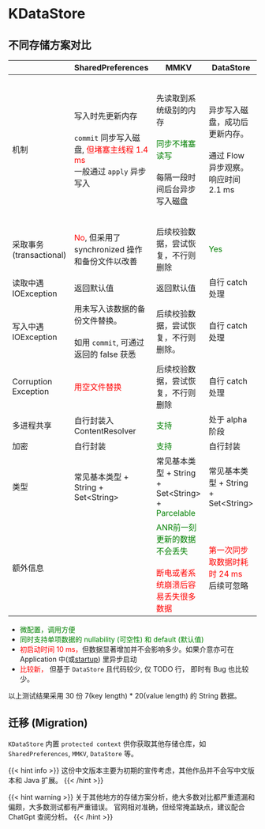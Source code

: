 # KDataStore

## 不同存储方案对比
|                          | SharedPreferences                                                                                  | MMKV                                                                                             | DataStore                                              | KDataStore                                                                                                     | 
|--------------------------|----------------------------------------------------------------------------------------------------|--------------------------------------------------------------------------------------------------|--------------------------------------------------------|----------------------------------------------------------------------------------------------------------------|
| 机制                       | 写入时先更新内存 </br></br>`commit` 同步写入磁盘, <font color="red">但堵塞主线程 1.4 ms</font> <br/> 一般通过 `apply` 异步写入 | 先读取到系统级别的内存</br></br><font color="green">同步不堵塞读写</font></br></br>每隔一段时间后台异步写入磁盘                  | 异步写入磁盘，成功后更新内存。</br></br>通过 Flow 异步观察。 响应时间 2.1 ms     | 基于 DataStore </br></br> 先读取到应用级别的内存 </br></br> <font color="green">同步不堵塞读写</font></br></br>数据更新时异步写入磁盘，包括备份文件。 |
| 采取事务(transactional)      | <font color="red">No</font>, 但采用了 synchronized 操作和备份文件以改善                                          | 后续校验数据，尝试恢复，不行则删除                                                                                | <font color="green">Yes</font>                         | <font color="green">Yes</font>                                                                                 | <font color="green">Yes</font>
| 读取中遇 IOException         | 返回默认值                                                                                              | 返回默认值                                                                                            | 自行 catch 处理                                            | <font color="green">从备份文件中取</font>                                                                             |
| 写入中遇 IOException         | 用未写入该数据的备份文件替换。</br></br> 如用 `commit`, 可通过返回的 false 获悉                                             | 后续校验数据，尝试恢复，不行则删除。                                                                               | 自行 catch 处理                                            | <font color="green">记录，下次启动时从备份文件中更新</font>                                                                    | 
| Corruption<br/>Exception | <font color="red">用空文件替换</font>                                                                    | 后续校验数据，尝试恢复，不行则删除                                                                                | 自行 catch  处理                                           | <font color="green">已通过复制备份文件数据处理</font>                                                                       |
| 多进程共享                    | 自行封装入 ContentResolver                                                                              | <font color="green">支持</font>                                                                    | 处于 alpha 阶段                                            | DataStore 正式支持之后                                                                                               |
| 加密                       | 自行封装                                                                                               | <font color="green">支持</font>                                                                    | 自行封装                                                   | <font color="green">支持</font>                                                                                  |
| 类型                       | 常见基本类型 + String + Set&lt;String&gt;                                                                | 常见基本类型 + String + Set&lt;String&gt; + <font color="green">Parcelable</font>                      | 常见基本类型 + String + Set&lt;String&gt;                    | <font color="green">常见基本类型 + String + enum + Serializable + KtSerializable + 自定义</font>                        | 
| 额外信息                     |                                                                                                    | <font color="green">ANR前一刻更新的数据不会丢失</font> </br></br> <font color="red">断电或者系统崩溃后容易丢失很多数据</font> | <font color="red"> 第一次同步取数据时耗时 24 ms</font> </br>后续可忽略 | 见表格下方                                                                                                          |


- <span style="color: green; "> 微配置，调用方便 </span> 
- <span style="color: green; "> 同时支持单项数据的 nullability (可空性) 和 default (默认值) </span> 
- <span style="color: red; "> 初启动时间 10 ms，</span>但数据显著增加并不会影响多少。如果介意亦可在 Application 中(或[startup](https://developer.android.com/topic/libraries/app-startup)) 里异步启动  
- <span style="color: red; "> 比较新，</span> 但基于 `DataStore` 且代码较少, 仅 TODO 行， 即时有 Bug 也比较少。

以上测试结果采用 30 份 7(key length) * 20(value length) 的 String 数据。

## 迁移 (Migration)
`KDataStore` 内置 `protected context` 供你获取其他存储仓库，如 `SharedPreferences`, `MMKV`, `DataStore` 等。

{{< hint info >}}
这份中文版本主要为初期的宣传考虑，其他作品并不会写中文版本和 Java 扩展。
{{< /hint >}}

{{< hint warning >}}
关于其他地方的存储方案分析，绝大多数对比都严重遗漏和偏颇，大多数测试都有严重错误。
官网相对准确，但经常掩盖缺点，建议配合 ChatGpt 查阅分析。
{{< /hint >}}